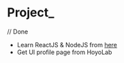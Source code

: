 # Project_
// Done

* Learn ReactJS & NodeJS from [here](https://fullstack.edu.vn/)
* Get UI profile page from HoyoLab
